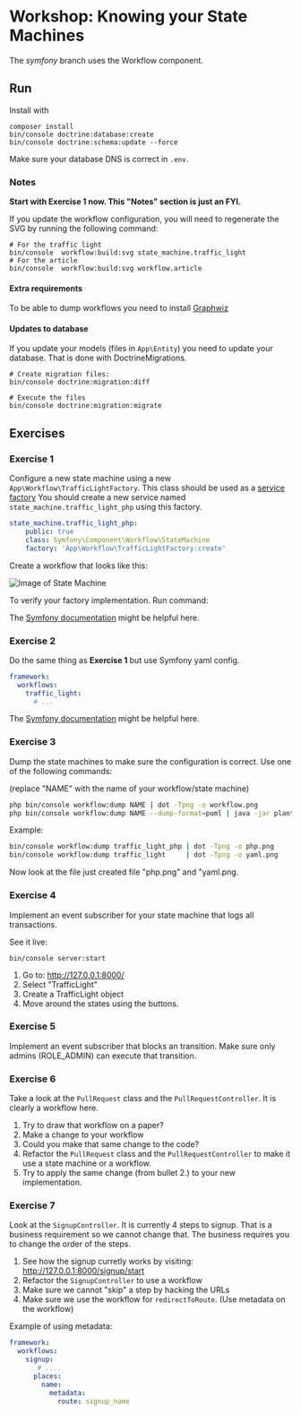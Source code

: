 # Workshop: Knowing your State Machines

The *symfony* branch uses the Workflow component.

## Run

Install with 
```
composer install
bin/console doctrine:database:create
bin/console doctrine:schema:update --force
```

Make sure your database DNS is correct in `.env`. 

### Notes

**Start with Exercise 1 now. This "Notes" section is just an FYI.** 

If you update the workflow configuration, you will need to regenerate the
SVG by running the following command:

```
# For the traffic light
bin/console  workflow:build:svg state_machine.traffic_light
# For the article
bin/console  workflow:build:svg workflow.article
```

#### Extra requirements

To be able to dump workflows you need to install [Graphwiz](http://www.graphviz.org/)

#### Updates to database

If you update your models (files in `App\Entity`) you need to update your database. 
That is done with DoctrineMigrations.

```
# Create migration files: 
bin/console doctrine:migration:diff

# Execute the files
bin/console doctrine:migration:migrate
```

## Exercises

### Exercise 1

Configure a new state machine using a new `App\Workflow\TrafficLightFactory`. This class 
should be used as a [service factory](https://symfony.com/doc/current/service_container/factories.html)
You should create a new service named `state_machine.traffic_light_php` using this factory. 

```yaml
state_machine.traffic_light_php:
    public: true
    class: Symfony\Component\Workflow\StateMachine
    factory: 'App\Workflow\TrafficLightFactory:create'
```

Create a workflow that looks like this: 

![Image of State Machine](https://github.com/Nyholm/workshop-state-machines/raw/mealy-1/Resources/traffic.png)

To verify your factory implementation. Run command: 

The [Symfony documentation](https://symfony.com/doc/current/components/workflow.html) might be helpful here.

### Exercise 2

Do the same thing as **Exercise 1** but use Symfony yaml config. 

```yaml
framework:
  workflows:
    traffic_light: 
      # ...
```


The [Symfony documentation](https://symfony.com/doc/current/workflow/state-machines.html) might be helpful here.

### Exercise 3

Dump the state machines to make sure the configuration is correct. 
Use one of the following commands:

(replace "NAME" with the name of your workflow/state machine)

```bash
php bin/console workflow:dump NAME | dot -Tpng -o workflow.png
php bin/console workflow:dump NAME --dump-format=puml | java -jar plantuml.jar -p  > workflow.png
``` 

Example: 

```bash
bin/console workflow:dump traffic_light_php | dot -Tpng -o php.png
bin/console workflow:dump traffic_light     | dot -Tpng -o yaml.png
```

Now look at the file just created file "php.png" and "yaml.png. 

### Exercise 4

Implement an event subscriber for your state machine that logs all transactions. 

See it live:
```
bin/console server:start
```
1. Go to: http://127.0.0.1:8000/
2. Select "TrafficLight"
3. Create a TrafficLight object
4. Move around the states using the buttons. 

### Exercise 5

Implement an event subscriber that blocks an transition. Make sure only admins 
(ROLE_ADMIN) can execute that transition. 

### Exercise 6

Take a look at the `PullRequest` class and the `PullRequestController`. It is 
clearly a workflow here. 

1. Try to draw that workflow on a paper?
2. Make a change to your workflow
3. Could you make that same change to the code?
4. Refactor the `PullRequest` class and the `PullRequestController` to make it use
a state machine or a workflow.
5. Try to apply the same change (from bullet 2.) to your new implementation. 


### Exercise 7

Look at the `SignupController`. It is currently 4 steps to signup. That is a business 
requirement so we cannot change that. The business requires you to change the order
of the steps. 

1. See how the signup curretly works by visiting: http://127.0.0.1:8000/signup/start
2. Refactor the `SignupController` to use a workflow
3. Make sure we cannot "skip" a step by hacking the URLs
4. Make sure we use the workflow for `redirectToRoute`. (Use metadata on the workflow)


Example of using metadata:
```yaml
framework:
  workflows:
    signup:
       # ....
      places:
        name:
          metadata:
            route: signup_name
```